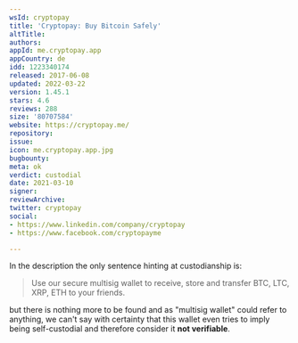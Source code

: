 ```yaml
---
wsId: cryptopay
title: 'Cryptopay: Buy Bitcoin Safely'
altTitle: 
authors: 
appId: me.cryptopay.app
appCountry: de
idd: 1223340174
released: 2017-06-08
updated: 2022-03-22
version: 1.45.1
stars: 4.6
reviews: 288
size: '80707584'
website: https://cryptopay.me/
repository: 
issue: 
icon: me.cryptopay.app.jpg
bugbounty: 
meta: ok
verdict: custodial
date: 2021-03-10
signer: 
reviewArchive: 
twitter: cryptopay
social:
- https://www.linkedin.com/company/cryptopay
- https://www.facebook.com/cryptopayme

---
```


In the description the only sentence hinting at custodianship is:

> Use our secure multisig wallet to receive, store and transfer BTC, LTC, XRP,
  ETH to your friends.

but there is nothing more to be found and as "multisig wallet" could refer to
anything, we can't say with certainty that this wallet even tries to imply
being self-custodial and therefore consider it **not verifiable**.
